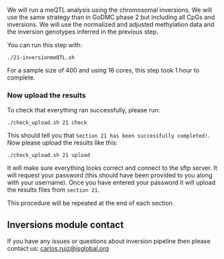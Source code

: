 We will run a meQTL analysis using the chromosomal inversions. We will use the same strategy than in GoDMC phase 2 but including all CpGs and inversions. We will use the normalized and adjusted methylation data and the inversion genotypes inferred in the previous step.

You can run this step with:
    
    ./21-inversionmeQTL.sh

For a sample size of 400 and using 16 cores, this step took 1 hour to complete. 


### Now upload the results

To check that everything ran successfully, please run:

```
./check_upload.sh 21 check
```

This should tell you that `Section 21 has been successfully completed!`. Now please upload the results like this:

```
./check_upload.sh 21 upload
```

It will make sure everything looks correct and connect to the sftp server. It will request your password (this should have been provided to you along with your username). Once you have entered your password it will upload the results files from `section 21`.

This procedure will be repeated at the end of each section.

## Inversions module contact

If you have any issues or questions about inversion pipeline then please contact us: [carlos.ruiz@isglobal.org](mailto:carlos.ruiz@isglobal.org)